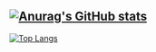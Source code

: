 [![Anurag's GitHub stats](https://github-readme-stats-git-masterrstaa.vercel.app/api?username=heum-ji)](https://github.com/anuraghazra/github-readme-stats)
---
[![Top Langs](https://github-readme-stats.vercel.app/api/top-langs/?username=heum-ji&layout=compact)](https://github.com/anuraghazra/github-readme-stats)
